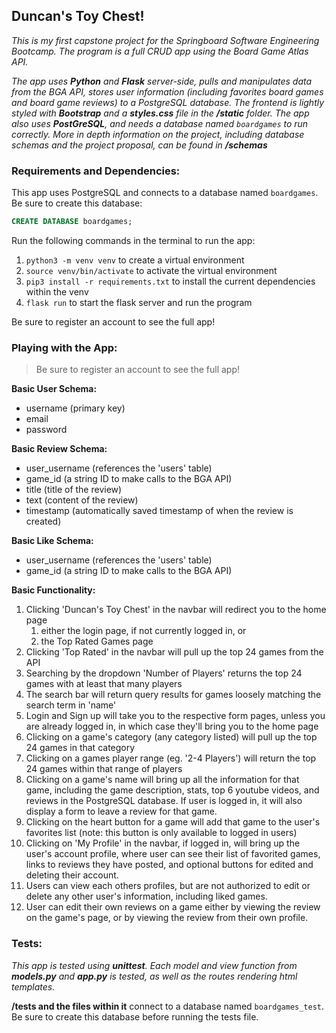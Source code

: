 ## Duncan's Toy Chest!
_This is my first capstone project for the Springboard Software Engineering Bootcamp. The program is a full CRUD app using the Board Game Atlas API._

_The app uses **Python** and **Flask** server-side, pulls and manipulates data from the BGA API, stores user information (including favorites board games and board game reviews) to a PostgreSQL database. The frontend is lightly styled with **Bootstrap** and a **styles.css** file in the **/static** folder. The app also uses **PostGreSQL**, and needs a database named `boardgames` to run correctly. More in depth information on the project, including database schemas and the project proposal, can be found in **/schemas**_

### Requirements and Dependencies:
This app uses PostgreSQL and connects to a database named `boardgames`. Be sure to create this database:
```sql
CREATE DATABASE boardgames;
```
Run the following commands in the terminal to run the app:
1. `python3 -m venv venv` to create a virtual environment
2. `source venv/bin/activate` to activate the virtual environment
3. `pip3 install -r requirements.txt` to install the current dependencies within the venv
4. `flask run` to start the flask server and run the program

Be sure to register an account to see the full app!

### Playing with the App:
>Be sure to register an account to see the full app!

**Basic User Schema:**
- username (primary key)
- email
- password

**Basic Review Schema:**
- user_username (references the 'users' table)
- game_id (a string ID to make calls to the BGA API)
- title (title of the review)
- text (content of the review)
- timestamp (automatically saved timestamp of when the review is created)

**Basic Like Schema:**
- user_username (references the 'users' table)
- game_id (a string ID to make calls to the BGA API)

**Basic Functionality:**
1. Clicking 'Duncan's Toy Chest' in the navbar will redirect you to the home page
   1. either the login page, if not currently logged in, or
   2. the Top Rated Games page
2. Clicking 'Top Rated' in the navbar will pull up the top 24 games from the API
3. Searching by the dropdown 'Number of Players' returns the top 24 games with at least that many players
4. The search bar will return query results for games loosely matching the search term in 'name'
5. Login and Sign up will take you to the respective form pages, unless you are already logged in, in which case they'll bring you to the home page
6. Clicking on a game's category (any category listed) will pull up the top 24 games in that category
7. Clicking on a games player range (eg. '2-4 Players') will return the top 24 games within that range of players
8. Clicking on a game's name will bring up all the information for that game, including the game description, stats, top 6 youtube videos, and reviews in the PostgreSQL database. If user is logged in, it will also display a form to leave a review for that game.
9. Clicking on the heart button for a game will add that game to the user's favorites list (note: this button is only available to logged in users)
10. Clicking on 'My Profile' in the navbar, if logged in, will bring up the user's account profile, where user can see their list of favorited games, links to reviews they have posted, and optional buttons for edited and deleting their account.
11. Users can view each others profiles, but are not authorized to edit or delete any other user's information, including liked games.
12. User can edit their own reviews on a game either by viewing the review on the game's page, or by viewing the review from their own profile.


### Tests:
_This app is tested using **unittest**. Each model and view function from **models.py** and **app.py** is tested, as well as the routes rendering html templates._

**/tests and the files within it** connect to a database named `boardgames_test`. Be sure to create this database before running the tests file.
